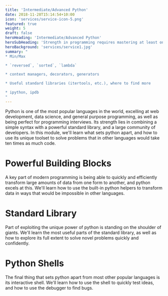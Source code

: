 ```yaml
---
title: 'Intermediate/Advanced Python'
date: 2018-11-28T15:14:54+10:00
icon: 'services/service-icon-5.png'
featured: true
weight: 5
draft: false
heroHeading: 'Intermediate/Advanced Python'
heroSubHeading: 'Strength in programming requires mastering at least one programming language'
heroBackground: 'services/service1.jpg'
summary: "
* Min/Max

* `reversed`, `sorted`, `lambda`

* context managers, decorators, generators

* Useful standard libraries (itertools, etc.), where to find more

* ipython, ipdb
"
---
```

Python is one of the most popular languages in the world, excelling at web development, data science, and general purpose programming, as well as being perfect for programming interviews. Its strength lies in combining a simple syntax with a powerful standard library, and a large community of developers. In this module, we'll learn what sets python apart, and how to use its unique toolset to solve problems that in other languages would take ten times as much code.

# Powerful Building Blocks

A key part of modern programming is being able to quickly and efficiently transform large amounts of data from one form to another, and python excels at this. We'll learn how to use the built-in python helpers to transform data in ways that would be impossible in other languages.

# Standard Library

Part of exploiting the unique power of python is standing on the shoulder of giants. We'll learn the most useful parts of the standard library, as well as how to explore its full extent to solve novel problems quickly and confidently.

# Python Shells

The final thing that sets python apart from most other popular languages is its interactive shell. We'll learn how to use the shell to quickly test ideas, and how to use the debugger to find bugs.